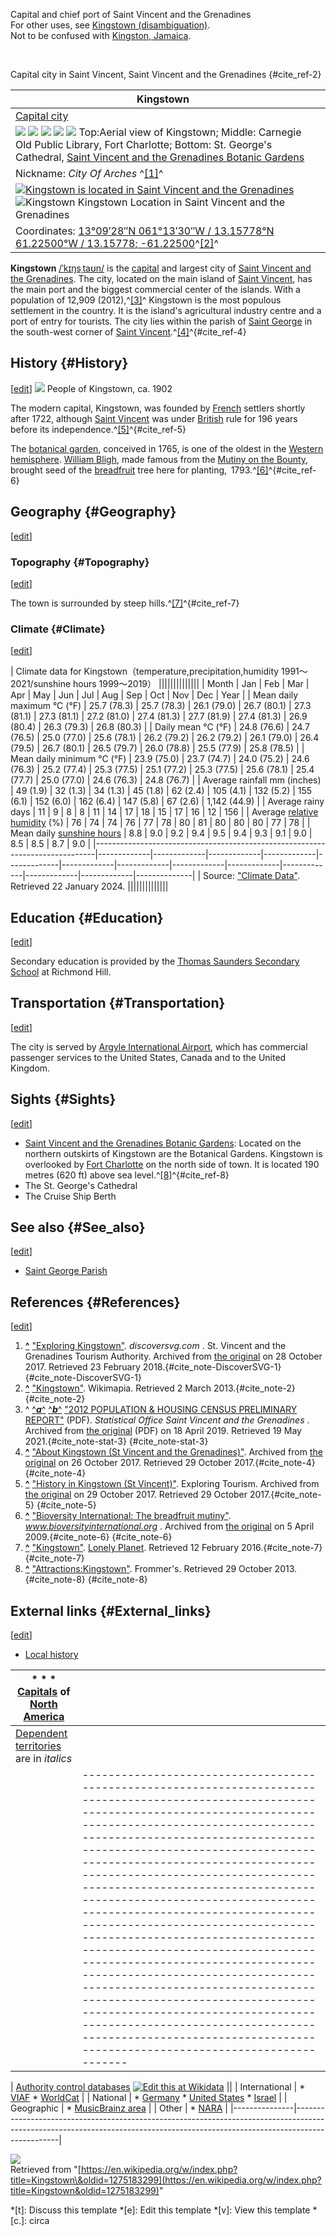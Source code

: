 Capital and chief port of Saint Vincent and the Grenadines  
For other uses, see [Kingstown (disambiguation)](/wiki/Kingstown_(disambiguation) "Kingstown (disambiguation)").  
Not to be confused with [Kingston, Jamaica](/wiki/Kingston,_Jamaica "Kingston, Jamaica").

<br />

Capital city in Saint Vincent, Saint Vincent and the Grenadines
{#cite_ref-2}

| Kingstown ||
|---|---|
| [Capital city](/wiki/Capital_city "Capital city") ||
| [![](//upload.wikimedia.org/wikipedia/commons/thumb/a/a1/Kingstown.jpg/280px-Kingstown.jpg)](/wiki/File:Kingstown.jpg) [![](//upload.wikimedia.org/wikipedia/commons/thumb/5/52/St._Vincent%2C_Karibik_-_Kingstown_-_Library_building_-_from_Andrew_Carnagie_donated_-_panoramio.jpg/139px-St._Vincent%2C_Karibik_-_Kingstown_-_Library_building_-_from_Andrew_Carnagie_donated_-_panoramio.jpg)](/wiki/File:St._Vincent,_Karibik_-_Kingstown_-_Library_building_-_from_Andrew_Carnagie_donated_-_panoramio.jpg) [![](//upload.wikimedia.org/wikipedia/commons/thumb/8/87/Fort_Charlotte_2062.jpg/139px-Fort_Charlotte_2062.jpg)](/wiki/File:Fort_Charlotte_2062.jpg) [![](//upload.wikimedia.org/wikipedia/commons/thumb/3/3b/St._Vincent%2C_Karibik_-_Kingstown_-_St._George%27s_Anglican_Cathedral_-_panoramio.jpg/139px-St._Vincent%2C_Karibik_-_Kingstown_-_St._George%27s_Anglican_Cathedral_-_panoramio.jpg)](/wiki/File:St._Vincent,_Karibik_-_Kingstown_-_St._George%27s_Anglican_Cathedral_-_panoramio.jpg) [![](//upload.wikimedia.org/wikipedia/commons/thumb/0/0a/St._Vincent%2C_Karibik_-_Botanical_Garden_of_Kingstown_-_panoramio.jpg/139px-St._Vincent%2C_Karibik_-_Botanical_Garden_of_Kingstown_-_panoramio.jpg)](/wiki/File:St._Vincent,_Karibik_-_Botanical_Garden_of_Kingstown_-_panoramio.jpg) Top:Aerial view of Kingstown; Middle: Carnegie Old Public Library, Fort Charlotte; Bottom: St. George's Cathedral, [Saint Vincent and the Grenadines Botanic Gardens](/wiki/Saint_Vincent_and_the_Grenadines_Botanic_Gardens "Saint Vincent and the Grenadines Botanic Gardens") ||
| Nickname: *City Of Arches* ^[\[1\]](#cite_note-DiscoverSVG-1)^ ||
| [![Kingstown is located in Saint Vincent and the Grenadines](//upload.wikimedia.org/wikipedia/commons/thumb/d/dd/Saint_Vincent_and_the_Grenadines_location_map.svg/250px-Saint_Vincent_and_the_Grenadines_location_map.svg.png)](/wiki/File:Saint_Vincent_and_the_Grenadines_location_map.svg "Kingstown is located in Saint Vincent and the Grenadines") ![Kingstown](//upload.wikimedia.org/wikipedia/commons/thumb/0/0c/Red_pog.svg/6px-Red_pog.svg.png) Kingstown Location in Saint Vincent and the Grenadines ||
| Coordinates: [13°09′28″N 061°13′30″W﻿ / ﻿13.15778°N 61.22500°W﻿ / 13.15778; -61.22500](https://geohack.toolforge.org/geohack.php?pagename=Kingstown&params=13_09_28_N_061_13_30_W_type:city(12909)_region:VC)^[\[2\]](#cite_note-2)^ ||

**Kingstown** [/ˈkɪŋsˌtaʊn/](/wiki/Help:IPA/English "Help:IPA/English") is the [capital](/wiki/Capital_city "Capital city") and largest city of [Saint Vincent and the Grenadines](/wiki/Saint_Vincent_and_the_Grenadines "Saint Vincent and the Grenadines"). The city, located on the main island of [Saint Vincent](/wiki/Saint_Vincent_(island) "Saint Vincent (island)"), has the main port and the biggest commercial center of the islands. With a population of 12,909 (2012),^[\[3\]](#cite_note-stat-3)^ Kingstown is the most populous settlement in the country. It is the island's agricultural industry centre and a port of entry for tourists. The city lies within the parish of [Saint George](/wiki/Saint_George_Parish,_Saint_Vincent_and_the_Grenadines "Saint George Parish, Saint Vincent and the Grenadines") in the south-west corner of [Saint Vincent](/wiki/Saint_Vincent_(Antilles) "Saint Vincent (Antilles)").^[\[4\]](#cite_note-4)^{#cite_ref-4}  

History {#History}
------------------

\[[edit](/w/index.php?title=Kingstown&action=edit&section=1 "Edit section: History")\]
[![](//upload.wikimedia.org/wikipedia/commons/thumb/8/82/The_National_geographic_magazine_%281902%29_%2814779547834%29.jpg/220px-The_National_geographic_magazine_%281902%29_%2814779547834%29.jpg)](/wiki/File:The_National_geographic_magazine_(1902)_(14779547834).jpg) People of Kingstown, ca. 1902

The modern capital, Kingstown, was founded by [French](/wiki/France "France") settlers shortly after 1722, although [Saint Vincent](/wiki/Saint_Vincent_(island) "Saint Vincent (island)") was under [British](/wiki/United_Kingdom "United Kingdom") rule for 196 years before its independence.^[\[5\]](#cite_note-5)^{#cite_ref-5}

The [botanical garden](/wiki/Saint_Vincent_and_the_Grenadines_Botanic_Gardens "Saint Vincent and the Grenadines Botanic Gardens"), conceived in 1765, is one of the oldest in the [Western hemisphere](/wiki/Western_hemisphere "Western hemisphere"). [William Bligh](/wiki/William_Bligh "William Bligh"), made famous from the [Mutiny on the Bounty](/wiki/Mutiny_on_the_Bounty "Mutiny on the Bounty"), brought seed of the [breadfruit](/wiki/Breadfruit "Breadfruit") tree here for planting,  1793.^[\[6\]](#cite_note-6)^{#cite_ref-6}  

Geography {#Geography}
----------------------

\[[edit](/w/index.php?title=Kingstown&action=edit&section=2 "Edit section: Geography")\]  

### Topography {#Topography}

\[[edit](/w/index.php?title=Kingstown&action=edit&section=3 "Edit section: Topography")\]

The town is surrounded by steep hills.^[\[7\]](#cite_note-7)^{#cite_ref-7}  

### Climate {#Climate}

\[[edit](/w/index.php?title=Kingstown&action=edit&section=4 "Edit section: Climate")\]  

|                                                                           Climate data for Kingstown（temperature,precipitation,humidity 1991～2021/sunshine hours 1999～2019）                                                                            ||||||||||||||
|                                    Month                                     |     Jan     |     Feb     |     Mar     |     Apr     |     May     |     Jun     |     Jul     |     Aug     |     Sep     |     Oct     |     Nov     |     Dec     |     Year     |
|                          Mean daily maximum °C (°F)                          | 25.7 (78.3) | 25.7 (78.3) | 26.1 (79.0) | 26.7 (80.1) | 27.3 (81.1) | 27.3 (81.1) | 27.2 (81.0) | 27.4 (81.3) | 27.7 (81.9) | 27.4 (81.3) | 26.9 (80.4) | 26.3 (79.3) | 26.8 (80.3)  |
|                              Daily mean °C (°F)                              | 24.8 (76.6) | 24.7 (76.5) | 25.0 (77.0) | 25.6 (78.1) | 26.2 (79.2) | 26.2 (79.2) | 26.1 (79.0) | 26.4 (79.5) | 26.7 (80.1) | 26.5 (79.7) | 26.0 (78.8) | 25.5 (77.9) | 25.8 (78.5)  |
|                          Mean daily minimum °C (°F)                          | 23.9 (75.0) | 23.7 (74.7) | 24.0 (75.2) | 24.6 (76.3) | 25.2 (77.4) | 25.3 (77.5) | 25.1 (77.2) | 25.3 (77.5) | 25.6 (78.1) | 25.4 (77.7) | 25.0 (77.0) | 24.6 (76.3) | 24.8 (76.7)  |
|                         Average rainfall mm (inches)                         |  49 (1.9)   |  32 (1.3)   |  34 (1.3)   |  45 (1.8)   |  62 (2.4)   |  105 (4.1)  |  132 (5.2)  |  155 (6.1)  |  152 (6.0)  |  162 (6.4)  |  147 (5.8)  |  67 (2.6)   | 1,142 (44.9) |
|                              Average rainy days                              |     11      |      9      |      8      |      8      |     11      |     14      |     17      |     18      |     15      |     17      |     16      |     12      |     156      |
| Average [relative humidity](/wiki/Relative_humidity "Relative humidity") (%) |     76      |     74      |     74      |     76      |     77      |     78      |     80      |     81      |     80      |     80      |     80      |     77      |      78      |
|   Mean daily [sunshine hours](/wiki/Sunshine_duration "Sunshine duration")   |     8.8     |     9.0     |     9.2     |     9.4     |     9.5     |     9.4     |     9.3     |     9.1     |     9.0     |     8.5     |     8.5     |     8.7     |     9.0      |
|------------------------------------------------------------------------------|-------------|-------------|-------------|-------------|-------------|-------------|-------------|-------------|-------------|-------------|-------------|-------------|--------------|
| Source: ["Climate Data"](https://en.climate-data.org/north-america/saint-vincent-and-the-grenadines/kingstown/kingstown-24885/). Retrieved 22 January 2024.                                                                                            ||||||||||||||

Education {#Education}
----------------------

\[[edit](/w/index.php?title=Kingstown&action=edit&section=5 "Edit section: Education")\]

Secondary education is provided by the [Thomas Saunders Secondary School](/wiki/Thomas_Saunders_Secondary_School "Thomas Saunders Secondary School") at Richmond Hill.  

Transportation {#Transportation}
--------------------------------

\[[edit](/w/index.php?title=Kingstown&action=edit&section=6 "Edit section: Transportation")\]

The city is served by [Argyle International Airport](/wiki/Argyle_International_Airport "Argyle International Airport"), which has commercial passenger services to the United States, Canada and to the United Kingdom.  

Sights {#Sights}
----------------

\[[edit](/w/index.php?title=Kingstown&action=edit&section=7 "Edit section: Sights")\]

* [Saint Vincent and the Grenadines Botanic Gardens](/wiki/Saint_Vincent_and_the_Grenadines_Botanic_Gardens "Saint Vincent and the Grenadines Botanic Gardens"): Located on the northern outskirts of Kingstown are the Botanical Gardens. Kingstown is overlooked by [Fort Charlotte](/wiki/Fort_Charlotte,_Saint_Vincent "Fort Charlotte, Saint Vincent") on the north side of town. It is located 190 metres (620 ft) above sea level.^[\[8\]](#cite_note-8)^{#cite_ref-8}
* The St. George's Cathedral
* The Cruise Ship Berth

See also {#See_also}
--------------------

\[[edit](/w/index.php?title=Kingstown&action=edit&section=8 "Edit section: See also")\]

* [Saint George Parish](/wiki/Saint_George_Parish,_Saint_Vincent_and_the_Grenadines "Saint George Parish, Saint Vincent and the Grenadines")

References {#References}
------------------------

\[[edit](/w/index.php?title=Kingstown&action=edit&section=9 "Edit section: References")\]  
1. **[\^](#cite_ref-DiscoverSVG_1-0)** ["Exploring Kingstown"](https://web.archive.org/web/20171028030816/http://discoversvg.com/index.php/es/stvincent/around-st-vincent/kingstown). *discoversvg.com* . St. Vincent and the Grenadines Tourism Authority. Archived from [the original](http://discoversvg.com/index.php/es/stvincent/around-st-vincent/kingstown) on 28 October 2017. Retrieved 23 February 2018.{#cite_note-DiscoverSVG-1}
{#cite_note-DiscoverSVG-1}
2. **[\^](#cite_ref-2)** ["Kingstown"](http://www.wikimapia.org/5065713/Kingstown). Wikimapia. Retrieved 2 March 2013.{#cite_note-2}
{#cite_note-2}
3. \^ [^***a***^](#cite_ref-stat_3-0) [^***b***^](#cite_ref-stat_3-1) ["2012 POPULATION \& HOUSING CENSUS PRELIMINARY REPORT"](https://web.archive.org/web/20190418075700/http://stats.gov.vc/stats/wp-content/uploads/2018/11/Population-and-Housing-Census-Preliminary-Report-2012.pdf) (PDF). *Statistical Office Saint Vincent and the Grenadines* . Archived from [the original](http://stats.gov.vc/stats/wp-content/uploads/2018/11/Population-and-Housing-Census-Preliminary-Report-2012.pdf) (PDF) on 18 April 2019. Retrieved 19 May 2021.{#cite_note-stat-3}
{#cite_note-stat-3}
4. **[\^](#cite_ref-4)** ["About Kingstown (St Vincent and the Grenadines)"](https://web.archive.org/web/20171026210547/http://www.discoversvg.com/index.php/en/stvincent/around-st-vincent/kingstown). Archived from [the original](http://discoversvg.com/index.php/en/stvincent/around-st-vincent/kingstown) on 26 October 2017. Retrieved 29 October 2017.{#cite_note-4}
{#cite_note-4}
5. **[\^](#cite_ref-5)** ["History in Kingstown (St Vincent)"](https://web.archive.org/web/20171029174005/http://www.exploringtourism.com/tourism-in-kingstown/). Exploring Tourism. Archived from [the original](http://www.exploringtourism.com/tourism-in-kingstown/) on 29 October 2017. Retrieved 29 October 2017.{#cite_note-5}
{#cite_note-5}
6. **[\^](#cite_ref-6)** ["Bioversity International: The breadfruit mutiny"](https://web.archive.org/web/20090405005706/http://www.bioversityinternational.org/index.php?id=21&tx_ttnews%5Btt_news%5D=531&tx_ttnews%5BbackPID%5D=%7Bpage%3Auid%7D&no_cache=1). *www.bioversityinternational.org* . Archived from [the original](http://www.bioversityinternational.org/index.php?id=21&tx_ttnews%5Btt_news%5D=531&tx_ttnews%5BbackPID%5D=%7Bpage:uid%7D&no_cache=1) on 5 April 2009.{#cite_note-6}
{#cite_note-6}
7. **[\^](#cite_ref-7)** ["Kingstown"](http://www.lonelyplanet.com/st-vincent-and-the-grenadines/st-vincent/kingstown). [Lonely Planet](/wiki/Lonely_Planet "Lonely Planet"). Retrieved 12 February 2016.{#cite_note-7}
{#cite_note-7}
8. **[\^](#cite_ref-8)** ["Attractions:Kingstown"](http://www.frommers.com/destinations/st-vincent/728881). Frommer's. Retrieved 29 October 2013.{#cite_note-8}
{#cite_note-8}  

External links {#External_links}
--------------------------------

\[[edit](/w/index.php?title=Kingstown&action=edit&section=10 "Edit section: External links")\]

* [Local history](https://web.archive.org/web/20080424032131/http://svgancestry.com/index.php/st-vincent-history/)

| * [](/wiki/Template:List_of_North_American_capitals "Template:List of North American capitals") * [](/wiki/Template_talk:List_of_North_American_capitals "Template talk:List of North American capitals") * [](/wiki/Special:EditPage/Template:List_of_North_American_capitals "Special:EditPage/Template:List of North American capitals") [Capitals](/wiki/Capital_city "Capital city") of [North America](/wiki/North_America "North America") ||
|---|---|
| [Dependent territories](/wiki/Dependent_territory "Dependent territory") are in *italics* ||
| |-------------------------------------------------------------------------------------------------------------------------------------------------------------------------------------------------------------------------------------------------------------------------------------------------------------------------------------------------------------------------------------------------------------------------------------------------------------------------------------------------------------------------------------------------------------------------------------------------------------------------------------------------------------------------------------------------------------------------------------------------------------------------------------------------------------------------------------------------------------------|-------------------------------------------------------------------------------------------------------------------------------------------------------------------------------------------------------------------------------------------------------------------------------------------------------------------------------------------------------------------------------------------------------------------------------------------------------------------------------------------------------------------------------------------------------------------------------------------------------------------------------------------------------------------------------------------------------------|-----------------------------------------------------------------------------------------------------------------------------------------------------------------------------------------------------------------------------------------------------------------------------------------------------------------------------------------------------------------------------------------------------------------------------------------------------------------------------------------------------------------------------------------------------------------------------------------------------------------------------------------------------------------------------------------------------------------------------------------------------------------------------------------------------------------------------------------------------------------------| | * [Basseterre](/wiki/Basseterre "Basseterre"), St. Kitts and Nevis * [Belmopan](/wiki/Belmopan "Belmopan"), Belize * [Bridgetown](/wiki/Bridgetown "Bridgetown"), Barbados * [Castries](/wiki/Castries "Castries"), St. Lucia * *[Charlotte Amalie](/wiki/Charlotte_Amalie,_U.S._Virgin_Islands "Charlotte Amalie, U.S. Virgin Islands"), U.S. Virgin Islands (US)* * *[Cockburn Town](/wiki/Cockburn_Town "Cockburn Town"), Turks and Caicos (UK)* * *[George Town](/wiki/George_Town,_Cayman_Islands "George Town, Cayman Islands"), Cayman Islands (UK)* * [Guatemala City](/wiki/Guatemala_City "Guatemala City"), Guatemala * *[Hamilton](/wiki/Hamilton,_Bermuda "Hamilton, Bermuda"), Bermuda (UK)* * [Havana](/wiki/Havana "Havana"), Cuba * [Kingston](/wiki/Kingston,_Jamaica "Kingston, Jamaica"), Jamaica * Kingstown, St. Vincent and the Grenadines | * [Managua](/wiki/Managua "Managua"), Nicaragua * [Mexico City](/wiki/Mexico_City "Mexico City"), Mexico * [Nassau](/wiki/Nassau,_Bahamas "Nassau, Bahamas"), The Bahamas * *[Nuuk](/wiki/Nuuk "Nuuk"), Greenland (Denmark)* * [Ottawa](/wiki/Ottawa "Ottawa"), (*National Capital Region*), Canada * [Panama City](/wiki/Panama_City "Panama City"), Panama * *[Plymouth](/wiki/Plymouth,_Montserrat "Plymouth, Montserrat") ([de jure](/wiki/De_jure "De jure")) • [Brades](/wiki/Brades "Brades") ([de facto](/wiki/De_facto "De facto")), Montserrat (UK)* * [Port-au-Prince](/wiki/Port-au-Prince "Port-au-Prince"), Haiti * [Port of Spain](/wiki/Port_of_Spain "Port of Spain"), Trinidad and Tobago | * *[Road Town](/wiki/Road_Town "Road Town"), British Virgin Islands (UK)* * [Roseau](/wiki/Roseau "Roseau"), Dominica * [San José](/wiki/San_Jos%C3%A9,_Costa_Rica "San José, Costa Rica"), Costa Rica * *[San Juan](/wiki/San_Juan,_Puerto_Rico "San Juan, Puerto Rico"), Puerto Rico (US)* * [San Salvador](/wiki/San_Salvador "San Salvador"), El Salvador * [Santo Domingo](/wiki/Santo_Domingo "Santo Domingo"), Dominican Republic * [St. George's](/wiki/St._George%27s,_Grenada "St. George's, Grenada"), Grenada * [St. John's](/wiki/St._John%27s,_Antigua_and_Barbuda "St. John's, Antigua and Barbuda"), Antigua and Barbuda * [Tegucigalpa](/wiki/Tegucigalpa "Tegucigalpa"), Honduras * *[The Valley](/wiki/The_Valley,_Anguilla "The Valley, Anguilla"), Anguilla (UK)* * [Washington, D.C.](/wiki/Washington,_D.C. "Washington, D.C."), United States | ||

| [Authority control databases](/wiki/Help:Authority_control "Help:Authority control") [![Edit this at Wikidata](//upload.wikimedia.org/wikipedia/en/thumb/8/8a/OOjs_UI_icon_edit-ltr-progressive.svg/10px-OOjs_UI_icon_edit-ltr-progressive.svg.png)](https://www.wikidata.org/wiki/Q41474#identifiers "Edit this at Wikidata") ||
| International |                            * [VIAF](https://viaf.org/viaf/125542982) * [WorldCat](https://id.oclc.org/worldcat/entity/E39PBJqBr9yP33mH8m9JRX9v73)                             |
|   National    | * [Germany](https://d-nb.info/gnd/7543368-0) * [United States](https://id.loc.gov/authorities/n84195721) * [Israel](https://www.nli.org.il/en/authorities/987007557663005171) |
|  Geographic   |                                            * [MusicBrainz area](https://musicbrainz.org/area/957a6b29-c245-4969-8613-9085c648556e)                                            |
|     Other     |                                                              * [NARA](https://catalog.archives.gov/id/10037372)                                                               |
|---------------|-------------------------------------------------------------------------------------------------------------------------------------------------------------------------------|

![](https://login.wikimedia.org/wiki/Special:CentralAutoLogin/start?useformat=desktop&type=1x1&usesul3=0)  
Retrieved from "[https://en.wikipedia.org/w/index.php?title=Kingstown\&oldid=1275183299](https://en.wikipedia.org/w/index.php?title=Kingstown&oldid=1275183299)"

*[t]: Discuss this template
*[e]: Edit this template
*[v]: View this template
*[c.]: circa

